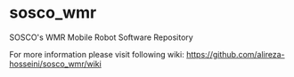 # sosco_wmr
SOSCO's WMR Mobile Robot Software Repository

For more information please visit following wiki:
https://github.com/alireza-hosseini/sosco_wmr/wiki
